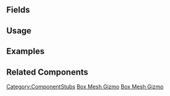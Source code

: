 <languages></languages> <translate>

## Fields

## Usage

## Examples

## Related Components

</translate>

[Category:ComponentStubs](Category:ComponentStubs "wikilink") [Box Mesh
Gizmo](Category:Components{{#translation:}} "wikilink") [Box Mesh
Gizmo](Category:Components:Uncategorized{{#translation:}} "wikilink")